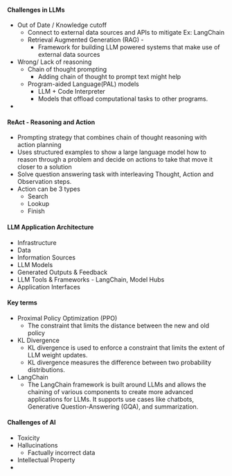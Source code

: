 #### Challenges in LLMs
- Out of Date / Knowledge cutoff
  - Connect to external data sources and APIs to mitigate Ex: LangChain
  - Retrieval Augmented Generation (RAG)  - 
    -  Framework for building LLM powered systems that make use of external data sources
- Wrong/ Lack of reasoning
  - Chain of thought prompting
    - Adding chain of thought to prompt text might help
  - Program-aided Language(PAL) models
    - LLM + Code Interpreter
    - Models that offload computational tasks to other programs.
- 

#### ReAct - Reasoning and Action
- Prompting strategy that combines chain of thought reasoning with action planning
- Uses structured examples to show a large language model how to reason through a problem and decide on actions to take that move it closer to a solution
- Solve question answering task with interleaving Thought, Action and Observation steps.
- Action can be 3 types
  - Search
  - Lookup
  - Finish

#### LLM Application Architecture
-  Infrastructure
-  Data
  - Information Sources
  - LLM Models
  - Generated Outputs & Feedback
- LLM Tools & Frameworks - LangChain, Model Hubs
- Application Interfaces

#### Key terms
- Proximal Policy Optimization (PPO)
  - The constraint that limits the distance between the new and old policy
- KL Divergence
  - KL divergence is used to enforce a constraint that limits the extent of LLM weight updates.
  - KL divergence measures the difference between two probability distributions.
- LangChain
  - The LangChain framework is built around LLMs and allows the chaining of various components to create more advanced applications for LLMs. It supports use cases like chatbots, Generative Question-Answering (GQA), and summarization.

#### Challenges of AI
- Toxicity
- Hallucinations
  - Factually incorrect data
- Intellectual Property
- 
